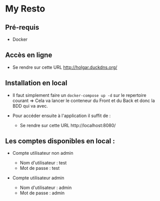 # My Resto

## Pré-requis
- Docker

## Accès en ligne
- Se rendre sur cette URL http://holgar.duckdns.org/

## Installation en local

- Il faut simplement faire un `docker-compose up -d` sur le repertoire courant => Cela va lancer le conteneur du Front et du Back et donc la BDD qui va avec.

- Pour accéder ensuite à l'application il suffit de : 
    - Se rendre sur cette URL http://localhost:8080/

## Les comptes disponibles en local : 

- Compte utilisateur non admin
    - Nom d'utilisateur : test
    - Mot de passe : test

- Compte utilisateur admin
    - Nom d'utilisateur : admin 
    - Mot de passe : admin

